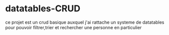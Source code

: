 # datatables-CRUD

ce projet est un crud basique auxquel j'ai rattache un systeme de datatables pour pouvoir filtrer,trier et rechercher une personne en particulier
